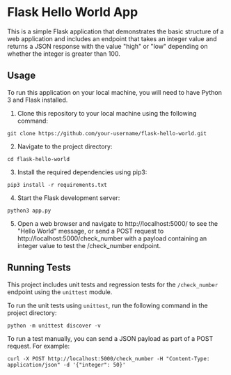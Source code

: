 # Flask Hello World App

This is a simple Flask application that demonstrates the basic structure of a web application and includes an endpoint that takes an integer value and returns a JSON response with the value "high" or "low" depending on whether the integer is greater than 100.

## Usage

To run this application on your local machine, you will need to have Python 3 and Flask installed.

1. Clone this repository to your local machine using the following command:

```
git clone https://github.com/your-username/flask-hello-world.git
```

2. Navigate to the project directory:

```
cd flask-hello-world
```

3. Install the required dependencies using pip3:

```
pip3 install -r requirements.txt
```

4. Start the Flask development server:

```
python3 app.py
```

5. Open a web browser and navigate to http://localhost:5000/ to see the "Hello World" message, or send a POST request to http://localhost:5000/check_number with a payload containing an integer value to test the /check_number endpoint.

## Running Tests

This project includes unit tests and regression tests for the ```/check_number``` endpoint using the ```unittest``` module.

To run the unit tests using ```unittest```, run the following command in the project directory:

```
python -m unittest discover -v
```

To run a test manually, you can send a JSON payload as part of a POST request. 
For example:

```
curl -X POST http://localhost:5000/check_number -H "Content-Type: application/json" -d '{"integer": 50}'
```
